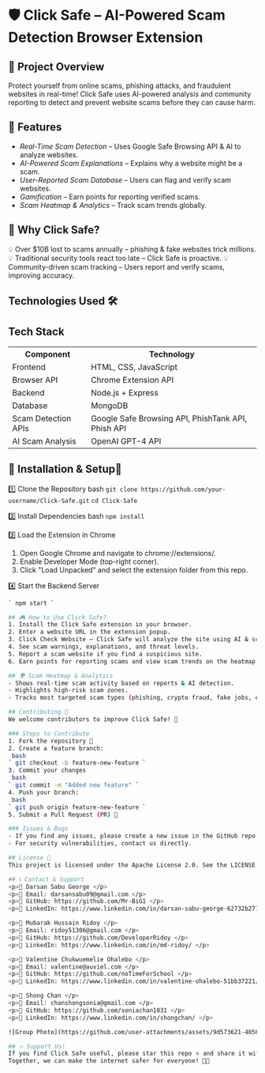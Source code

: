 # 🛡️ Click Safe – AI-Powered Scam Detection Browser Extension

## 📌 Project Overview
Protect yourself from online scams, phishing attacks, and fraudulent websites in real-time!
Click Safe uses AI-powered analysis and community reporting to detect and prevent website scams before they can cause harm.

## 🚀 Features
- *Real-Time Scam Detection* – Uses Google Safe Browsing API & AI to analyze websites.
- *AI-Powered Scam Explanations* – Explains why a website might be a scam.
- *User-Reported Scam Database* – Users can flag and verify scam websites.
- *Gamification* – Earn points for reporting verified scams.
- *Scam Heatmap & Analytics* – Track scam trends globally.

## 📌 Why Click Safe?
💡 Over $10B lost to scams annually – phishing & fake websites trick millions.
💡 Traditional security tools react too late – Click Safe is proactive.
💡 Community-driven scam tracking – Users report and verify scams, improving accuracy.

## Technologies Used 🛠
<div class="container">
    <h2>Tech Stack</h2>
    <table>
        <tr>
            <th>Component</th>
            <th>Technology</th>
        </tr>
        <tr>
            <td>Frontend</td>
            <td>HTML, CSS, JavaScript</td>
        </tr>
        <tr>
            <td>Browser API</td>
            <td>Chrome Extension API</td>
        </tr>
        <tr>
            <td>Backend</td>
            <td>Node.js + Express</td>
        </tr>
        <tr>
            <td>Database</td>
            <td>MongoDB</td>
        </tr>
        <tr>
            <td>Scam Detection APIs</td>
            <td>Google Safe Browsing API, PhishTank API, Phish API</td>
        </tr>
        <tr>
            <td>AI Scam Analysis</td>
            <td>OpenAI GPT-4 API</td>
        </tr>
    </table>
</div>
</body>
</html>


## 🔧 Installation & Setup🚀
1️⃣ Clone the Repository
    bash
    ` git clone https://github.com/your-username/Click-Safe.git `
    ` cd Click-Safe `
    
2️⃣ Install Dependencies
    bash
   ` npm install `
    
3️⃣ Load the Extension in Chrome
1. Open Google Chrome and navigate to chrome://extensions/.
2. Enable Developer Mode (top-right corner).
3. Click "Load Unpacked" and select the extension folder from this repo.
    
4️⃣ Start the Backend Server
   ```sh
   ` npm start `
 
## 🎮 How to Use Click Safe?
1. Install the Click Safe extension in your browser.
2. Enter a website URL in the extension popup.
3. Click Check Website – Click Safe will analyze the site using AI & scam databases.
4. See scam warnings, explanations, and threat levels.
5. Report a scam website if you find a suspicious site.
6. Earn points for reporting scams and view scam trends on the heatmap.

## 🌍 Scam Heatmap & Analytics
- Shows real-time scam activity based on reports & AI detection.
- Highlights high-risk scam zones.
- Tracks most targeted scam types (phishing, crypto fraud, fake jobs, etc.).

## Contributing 🤝
We welcome contributors to improve Click Safe! 🚀

### Steps to Contribute
1. Fork the repository 🍴
2. Create a feature branch:
    bash
   ` git checkout -b feature-new-feature `
3. Commit your changes
    bash
   ` git commit -m "Added new feature" `
4. Push your branch:
    bash
   ` git push origin feature-new-feature `
5. Submit a Pull Request (PR) 📢

### Issues & Bugs
- If you find any issues, please create a new issue in the GitHub repo.
- For security vulnerabilities, contact us directly.

## License 📝
This project is licensed under the Apache License 2.0. See the LICENSE file for more details.

## 📞 Contact & Support
<p>🔹 Darsan Sabu George </p>
<p>🔹 Email: darsansabu09@gmail.com </p>
<p>🔹 GitHub: https://github.com/Mr-BiG1 </p>
<p>🔹 LinkedIn: https://www.linkedin.com/in/darsan-sabu-george-62732b271/ </p>

<p>🔹 Mubarak Hussain Ridoy </p>
<p>🔹 Email: ridoy51306@gmail.com </p>
<p>🔹 GitHub: https://github.com/DeveloperRidoy </p>
<p>🔹 LinkedIn: https://www.linkedin.com/in/md-ridoy/ </p>

<p>🔹 Valentine Chukwuemelie Ohalebo </p>
<p>🔹 Email: valentine@auviel.com </p>
<p>🔹 GitHub: https://github.com/noTimeForSchool </p>
<p>🔹 LinkedIn: https://www.linkedin.com/in/valentine-ohalebo-51bb37221/ </p>

<p>🔹 Shong Chan </p>
<p>🔹 Email: chanshongsonia@gmail.com </p>
<p>🔹 GitHub: https://github.com/soniachan1031 </p>
<p>🔹 LinkedIn: https://www.linkedin.com/in/shongchan/ </p>

![Group Photo](https://github.com/user-attachments/assets/9d573621-4056-4ea3-ad70-9d4226692ed1)

## ⭐ Support Us!
If you find Click Safe useful, please star this repo ⭐ and share it with others!
Together, we can make the internet safer for everyone! 🚀💙


